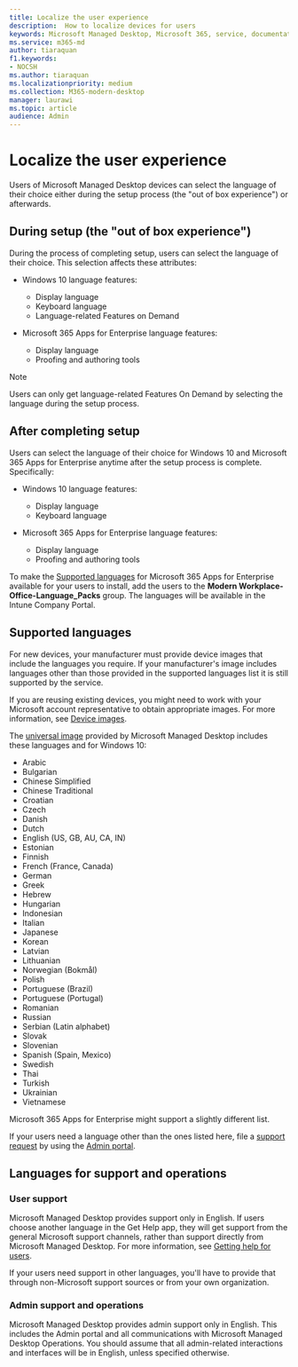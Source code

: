 ```yaml
---
title: Localize the user experience
description:  How to localize devices for users
keywords: Microsoft Managed Desktop, Microsoft 365, service, documentation
ms.service: m365-md
author: tiaraquan
f1.keywords:
- NOCSH
ms.author: tiaraquan
ms.localizationpriority: medium
ms.collection: M365-modern-desktop
manager: laurawi
ms.topic: article
audience: Admin
---
```


# Localize the user experience

Users of Microsoft Managed Desktop devices can select the language of their choice either during the setup process (the "out of box experience") or afterwards.

## During setup (the "out of box experience")

During the process of completing setup, users can select the language of their choice. This selection affects these attributes:

- Windows 10 language features:
    - Display language
    - Keyboard language
    - Language-related Features on Demand

- Microsoft 365 Apps for Enterprise language features:
    - Display language
    - Proofing and authoring tools

> [!NOTE]
> Users can only get language-related Features On Demand by selecting the language during the setup process.

## After completing setup

Users can select the language of their choice for Windows 10 and Microsoft 365 Apps for Enterprise anytime after the setup process is complete. Specifically:

- Windows 10 language features:
    - Display language
    - Keyboard language

- Microsoft 365 Apps for Enterprise language features:
    - Display language
    - Proofing and authoring tools

To make the [Supported languages](#supported-languages) for Microsoft 365 Apps for Enterprise available for your users to install, add the users to the **Modern Workplace-Office-Language_Packs** group. The languages will be available in the Intune Company Portal.


## Supported languages

For new devices, your manufacturer must provide device images that include the languages you require. If your manufacturer's image includes languages other than those provided in the supported languages list it is still supported by the service.

If you are reusing existing devices, you might need to work with your Microsoft account representative to obtain appropriate images. For more information, see [Device images](../service-description/device-images.md).

The [universal image](../service-description/device-images.md#universal-image) provided by Microsoft Managed Desktop includes these languages and for Windows 10:

- Arabic
- Bulgarian
- Chinese Simplified
- Chinese Traditional
- Croatian
- Czech
- Danish  
- Dutch  
- English (US, GB, AU, CA, IN)
- Estonian
- Finnish 
- French (France, Canada)
- German
- Greek
- Hebrew
- Hungarian
- Indonesian
- Italian
- Japanese
- Korean
- Latvian
- Lithuanian
- Norwegian (Bokmål)
- Polish
- Portuguese (Brazil)
- Portuguese (Portugal)
- Romanian
- Russian 
- Serbian (Latin alphabet)
- Slovak
- Slovenian
- Spanish (Spain, Mexico)
- Swedish
- Thai
- Turkish
- Ukrainian
- Vietnamese

Microsoft 365 Apps for Enterprise might support a slightly different list.

If your users need a language other than the ones listed here, file a [support request](../working-with-managed-desktop/admin-support.md) by using the [Admin portal](access-admin-portal.md).

## Languages for support and operations

### User support
Microsoft Managed Desktop provides support only in English. If users choose another language in the Get Help app, they will get support from the general Microsoft support channels, rather than support directly from Microsoft Managed Desktop. For more information, see [Getting help for users](../working-with-managed-desktop/end-user-support.md).

If your users need support in other languages, you'll have to provide that through non-Microsoft support sources or from your own organization.

### Admin support and operations
Microsoft Managed Desktop provides admin support only in English. This includes the Admin portal and all communications with Microsoft Managed Desktop Operations. You should assume that all admin-related interactions and interfaces will be in English, unless specified otherwise.


